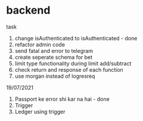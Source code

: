 # backend

task
1. change isAuthenticated to isAuthenticated - done
2. refactor admin code
3. send fatal and error to telegram
4. create seperate schema for bet
5. limit type functionality during limit add/subtract
6. check return and response of each function
7. use morgan instead of logresreq

19/07/2021
1. Passport ke error shi kar na hai - done
2. Trigger 
3. Ledger using trigger
